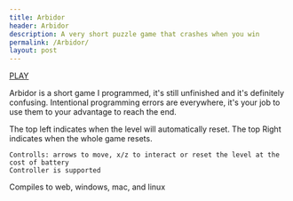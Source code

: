 ```yaml
---
title: Arbidor
header: Arbidor
description: A very short puzzle game that crashes when you win
permalink: /Arbidor/
layout: post
---
```


[PLAY](https://camerondugan.com/arbidor/play)

Arbidor is a short game I programmed, it's still unfinished and it's definitely confusing. Intentional programming errors are everywhere, it's your job to use them to your advantage to reach the end.

The top left indicates when the level will automatically reset.
The top Right indicates when the whole game resets.

```
Controlls: arrows to move, x/z to interact or reset the level at the cost of battery
Controller is supported
```


Compiles to web, windows, mac, and linux
